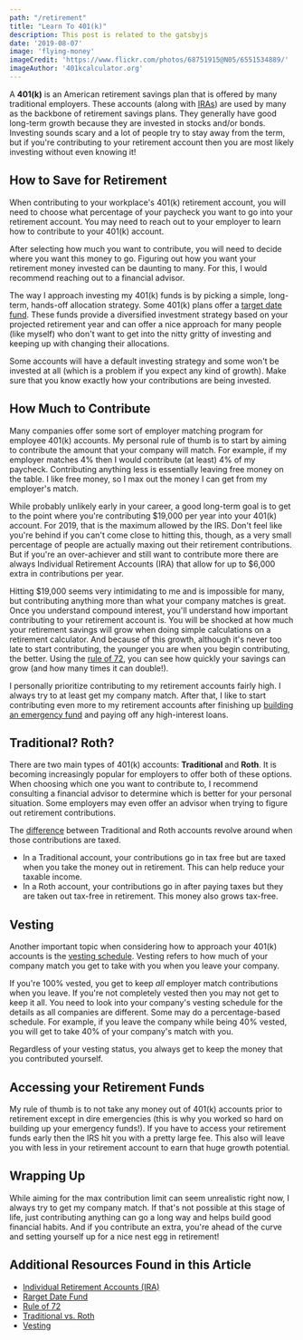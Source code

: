 ```yaml
---
path: "/retirement"
title: "Learn To 401(k)"
description: This post is related to the gatsbyjs
date: '2019-08-07'
image: 'flying-money'
imageCredit: 'https://www.flickr.com/photos/68751915@N05/6551534889/'
imageAuthor: '401kcalculator.org'
---
```

A **401(k)** is an American retirement savings plan that is offered by many traditional employers. These accounts (along with [IRAs](https://www.nerdwallet.com/article/investing/learn-about-ira-accounts)) are used by many as the backbone of retirement savings plans. They generally have good long-term growth because they are invested in stocks and/or bonds. Investing sounds scary and a lot of people try to stay away from the term,  but if you're contributing to your retirement account then you are most likely investing without even knowing it!

## How to Save for Retirement
When contributing to your workplace's 401(k) retirement account, you will need to choose what percentage of your paycheck you want to go into your retirement account. You may need to reach out to your employer to learn how to contribute to your 401(k) account.

After selecting how much you want to contribute, you will need to decide where you want this money to go. Figuring out how you want your retirement money invested can be daunting to many. For this, I would recommend reaching out to a financial advisor.

The way I approach investing my 401(k) funds is by picking a simple, long-term, hands-off allocation strategy. Some 401(k) plans offer a [target date fund](https://www.investor.gov/introduction-investing/basics/investment-products/target-date-funds). These funds provide a diversified investment strategy based on your projected retirement year and can offer a nice approach for many people (like myself) who don't want to get into the nitty gritty of investing and keeping up with changing their allocations.

Some accounts will have a default investing strategy and some won't be invested at all (which is a problem if you expect any kind of growth). Make sure that you know exactly how your contributions are being invested.

## How Much to Contribute
Many companies offer some sort of employer matching program for employee 401(k) accounts. My personal rule of thumb is to start by aiming to contribute the amount that your company will match. For example, if my employer matches 4% then I would contribute (at least) 4% of my paycheck. Contributing anything less is essentially leaving free money on the table. I like free money, so I max out the money I can get from my employer's match.

While probably unlikely early in your career, a good long-term goal is to get to the point where you're contributing $19,000 per year into your 401(k) account. For 2019, that is the maximum allowed by the IRS. Don't feel like you're behind if you can't come close to hitting this, though, as a very small percentage of people are actually maxing out their retirement contributions. But if you're an over-achiever and still want to contribute more there are always Individual Retirement Accounts (IRA) that allow for up to $6,000 extra in contributions per year.

Hitting $19,000 seems very intimidating to me and is impossible for many, but contributing anything more than what your company matches is great. Once you understand compound interest, you'll understand how important contributing to your retirement account is. You will be shocked at how much your retirement savings will grow when doing simple calculations on a retirement calculator. And because of this growth, although it's never too late to start contributing, the younger you are when you begin contributing, the better. Using the [rule of 72](https://www.thebalance.com/what-is-the-rule-of-72-how-can-it-help-you-double-your-money-453756), you can see how quickly your savings can grow (and how many times it can double!).

I personally prioritize contributing to my retirement accounts fairly high. I always try to at least get my company match. After that, I like to start contributing even more to my retirement accounts after finishing up [building an emergency fund](https://moneyfornoobs.com/emergencyFund) and paying off any high-interest loans.

## Traditional? Roth?
There are two main types of 401(k) accounts: **Traditional** and **Roth**. It is becoming increasingly popular for employers to offer both of these options. When choosing which one you want to contribute to, I recommend consulting a financial advisor to determine which is better for your personal situation. Some employers may even offer an advisor when trying to figure out retirement contributions.

The [difference](https://www.daveramsey.com/blog/traditional-401k-vs-roth-401k) between Traditional and Roth accounts revolve around when those contributions are taxed.
- In a Traditional account, your contributions go in tax free but are taxed when you take the money out in retirement. This can help reduce your taxable income.
- In a Roth account, your contributions go in after paying taxes but they are taken out tax-free in retirement. This money also grows tax-free.

## Vesting
Another important topic when considering how to approach your 401(k) accounts is the [vesting schedule](https://www.thesimpledollar.com/investing/401k-vesting-what-it-is-and-why-it-matters/). Vesting refers to how much of your company match you get to take with you when you leave your company.

If you're 100% vested, you get to keep *all* employer match contributions when you leave. If you're not completely vested then you may not get to keep it all. You need to look into your company's vesting schedule for the details as all companies are different. Some may do a percentage-based schedule. For example, if you leave the company while being 40% vested, you will get to take 40% of your company's match with you.

Regardless of your vesting status, you always get to keep the money that you contributed yourself.

## Accessing your Retirement Funds
My rule of thumb is to not take any money out of 401(k) accounts prior to retirement except in dire emergencies (this is why you worked so hard on building up your emergency funds!). If you have to access your retirement funds early then the IRS hit you with a pretty large fee. This also will leave you with less in your retirement account to earn that huge growth potential.

## Wrapping Up
While aiming for the max contribution limit can seem unrealistic right now, I always try to get my company match. If that's not possible at this stage of life, just contributing anything can go a long way and helps build good financial habits. And if you contribute an extra, you're ahead of the curve and setting yourself up for a nice nest egg in retirement!

## Additional Resources Found in this Article
- [Individual Retirement Accounts (IRA)](https://www.nerdwallet.com/article/investing/learn-about-ira-accounts)
- [Rarget Date Fund](https://www.investor.gov/introduction-investing/basics/investment-products/target-date-funds)
- [Rule of 72](https://www.thebalance.com/what-is-the-rule-of-72-how-can-it-help-you-double-your-money-453756)
- [Traditional vs. Roth](https://www.daveramsey.com/blog/traditional-401k-vs-roth-401k)
- [Vesting](https://www.thesimpledollar.com/investing/401k-vesting-what-it-is-and-why-it-matters/)